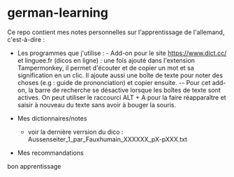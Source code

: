 # german-learning

Ce repo contient mes notes personnelles sur l'apprentissage de l'allemand, c'est-à-dire :
- Les programmes que j'utilise :
      - Add-on pour le site https://www.dict.cc/ et linguee.fr (dicos en ligne) : une fois ajouté dans l'extension Tampermonkey, il permet d'écouter et de copier un mot et sa signification en un clic. Il ajoute aussi une boîte de texte pour noter des choses (e.g : guide de prononciation) et copier ensuite.
        -- Pour cet add-on, la barre de recherche se désactive lorsque les boîtes de texte sont actives. On peut utiliser le raccourci ALT + A pour la faire réapparaître et saisir à nouveau du texte sans avoir à bouger la souris.
  
   
- Mes dictionnaires/notes
     - voir la dernière verrsion du dico : Aussenseiter_1_par_Fauxhumain_XXXXXX_pX-pXXX.txt
- Mes recommandations
  
bon apprentissage
